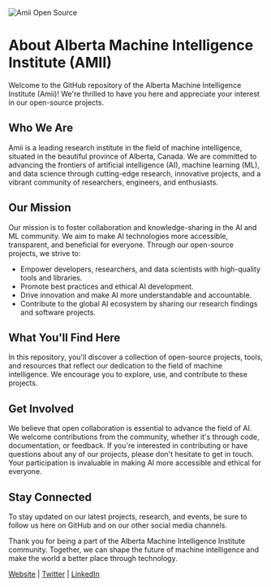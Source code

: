 ![Amii Open Source](https://github.com/Amii-Open-Source/.github/assets/28785031/fe22a2cd-f1ce-4319-89cc-ed3a9acc09b6)

# About Alberta Machine Intelligence Institute (AMII)

Welcome to the GitHub repository of the Alberta Machine Intelligence Institute (Amii)! We're thrilled to have you here and appreciate your interest in our open-source projects.

## Who We Are

Amii is a leading research institute in the field of machine intelligence, situated in the beautiful province of Alberta, Canada. We are committed to advancing the frontiers of artificial intelligence (AI), machine learning (ML), and data science through cutting-edge research, innovative projects, and a vibrant community of researchers, engineers, and enthusiasts.

## Our Mission

Our mission is to foster collaboration and knowledge-sharing in the AI and ML community. We aim to make AI technologies more accessible, transparent, and beneficial for everyone. Through our open-source projects, we strive to:

- Empower developers, researchers, and data scientists with high-quality tools and libraries.
- Promote best practices and ethical AI development.
- Drive innovation and make AI more understandable and accountable.
- Contribute to the global AI ecosystem by sharing our research findings and software projects.

## What You'll Find Here

In this repository, you'll discover a collection of open-source projects, tools, and resources that reflect our dedication to the field of machine intelligence. We encourage you to explore, use, and contribute to these projects.

## Get Involved

We believe that open collaboration is essential to advance the field of AI. We welcome contributions from the community, whether it's through code, documentation, or feedback. If you're interested in contributing or have questions about any of our projects, please don't hesitate to get in touch. Your participation is invaluable in making AI more accessible and ethical for everyone.

## Stay Connected

To stay updated on our latest projects, research, and events, be sure to follow us here on GitHub and on our other social media channels.

Thank you for being a part of the Alberta Machine Intelligence Institute community. Together, we can shape the future of machine intelligence and make the world a better place through technology.

[Website](https://www.amii.ca/) | [Twitter](https://twitter.com/AmiiThinks) | [LinkedIn](https://www.linkedin.com/company/17811411)
